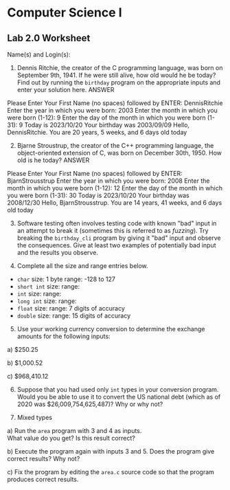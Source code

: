 
# Computer Science I 
## Lab 2.0 Worksheet

Name(s) and Login(s):



1. Dennis Ritchie, the creator of the C programming language,
was born on September 9th, 1941.  If he were still alive,
how old would he be today?  Find out by running the `birthday`
program on the appropriate inputs and enter your solution here.
ANSWER

Please Enter Your First Name (no spaces) followed by ENTER: DennisRitchie 
Enter the year in which you were born: 2003
Enter the month in which you were born (1-12): 9
Enter the day of the month in which you were born (1-31): 9
Today is 2023/10/20
Your birthday was 2003/09/09
Hello, DennisRitchie.  You are 20 years, 5 weeks, and 6 days old today



2. Bjarne Stroustrup, the creator of the C++ programming
language, the object-oriented extension of C, was born on
December 30th, 1950.  How old is he today?
ANSWER

Please Enter Your First Name (no spaces) followed by ENTER: BjarnStrousstrup
Enter the year in which you were born: 2008
Enter the month in which you were born (1-12): 12
Enter the day of the month in which you were born (1-31): 30
Today is 2023/10/20
Your birthday was 2008/12/30
Hello, BjarnStrousstrup.  You are 14 years, 41 weeks, and 6 days old today



3. Software testing often involves testing code with known
"bad" input in an attempt to break it (sometimes this is
referred to as *fuzzing*).  Try breaking the `birthday_cli`
program by giving it "bad" input and observe the consequences.
Give at least two examples of potentially bad input and the
results you observe.




4. Complete all the size and range entries below.

* `char`
  size: 1 byte
  range: -128 to 127
* `short int`
  size:
  range:
* `int`
  size:
  range:
* `long int`
  size:
  range:
* `float`
  size:
  range: 7 digits of accuracy
* `double`
  size:
  range: 15 digits of accuracy


5. Use your working currency conversion to determine
the exchange amounts for the following inputs:

  a) $250.25

  b) $1,000.52

  c) $968,410.12



6. Suppose that you had used only `int` types
in your conversion program.  Would you be able
to use it to convert the US national debt
(which as of 2020 was \$26,009,754,625,487)?
Why or why not?




7. Mixed types

a) Run the `area` program with 3 and 4 as inputs.  
What value do you get?  Is this result correct?


b) Execute the program again with inputs 3 and 5.
Does the program give correct results?  Why not?


c) Fix the program by editing the `area.c` source
code so that the program produces correct results.
